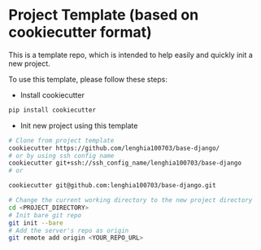 # Project Template (based on cookiecutter format)

This is a template repo, which is intended to help easily and quickly init a new project.

To use this template, please follow these steps:

- Install cookiecutter

```bash
pip install cookiecutter
```

- Init new project using this template

```bash
# Clone from project template
cookiecutter https://github.com/lenghia100703/base-django/
# or by using ssh config name
cookiecutter git+ssh://ssh_config_name/lenghia100703/base-django
# or

cookiecutter git@github.com:lenghia100703/base-django.git

# Change the current working directory to the new project directory
cd <PROJECT_DIRECTORY>
# Init bare git repo
git init --bare
# Add the server's repo as origin
git remote add origin <YOUR_REPO_URL>
```
